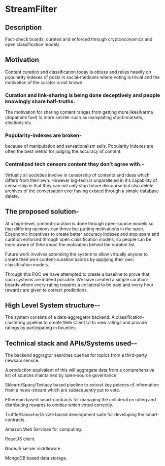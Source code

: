 # StreamFilter

## Description
Fact-check boards, curated and enforced through cryptoeconomics and open classification models.

## Motivation
Content curation and classification today is obtuse and relies heavily on popularity indexes of posts in social-mediums where voting is trivial 
and the motivation of the curator is not known.

### Curation and link-sharing is being done deceptively and people knowingly share half-truths.

The motivation for sharing content ranges from getting more likes/karma (dopamine fuel)
to more sinister such as maniplating stock-markets, elections etc.

### Popularity-indexes are broken-
because of manipulation and sensationalism sells. Popularity indexes are often the best metric for judging the accuracy of content.


### Centralized tech censors content they don't agree with.-
Virtually all societies involve in censorship of contents and ideas which differs from their own.
However big-tech is unparalleled in it's capability of censorship in that they can not only stop future discourse but also delete archives
of the conversation ever having existed through a simple database delete.


## The proposed solution-

At a high-level, content-curation is done through open-source models so that differing opinions can thrive but putting motivations in the open.
Eceonomic incentives to create better accuracy indexes and stop spam and curation enforced through open classification models, 
so people can be more aware of thhe about the motivation behind the curated list.

Future work involves extending the system to allow virtually anyone to create their own content-curation baords by applying their own classification models.

Through this POC we have attempted to create a baseline to prove that such systems are indeed possible.
We have created a simple curation-boards where every rating requires a collateral to be paid and every hour rewards are given to correct predictions.


## High Level System structure--
The system consists of a data-aggregator backend.
A classification-clustering pipeline to create 
Web Client UI to view ratings and provide ratings by participating in bounties.


## Technical stack and APIs/Systems used-- 

The backend aggragtor searches queries for topics from a third-party newsapi service. 

A production equivalent of this will aggragate data from a comprehensive list of sources maintained by open-source governance.

Sklearn/Spacy/Textacy based pipeline to extract key peieces of information from a news-stream which are subsequently put to vote.

Ethereum based smart-contracts for managing the collateral on rating and distributing rewards to entities which voted correctly. 

Truffle/Ganache/Drizzle based development suite for developing the smart-contracts.

Amazon Web Services for computing.

ReactJS client.

NodeJS server middleware.

MongoDB based data storage.













 